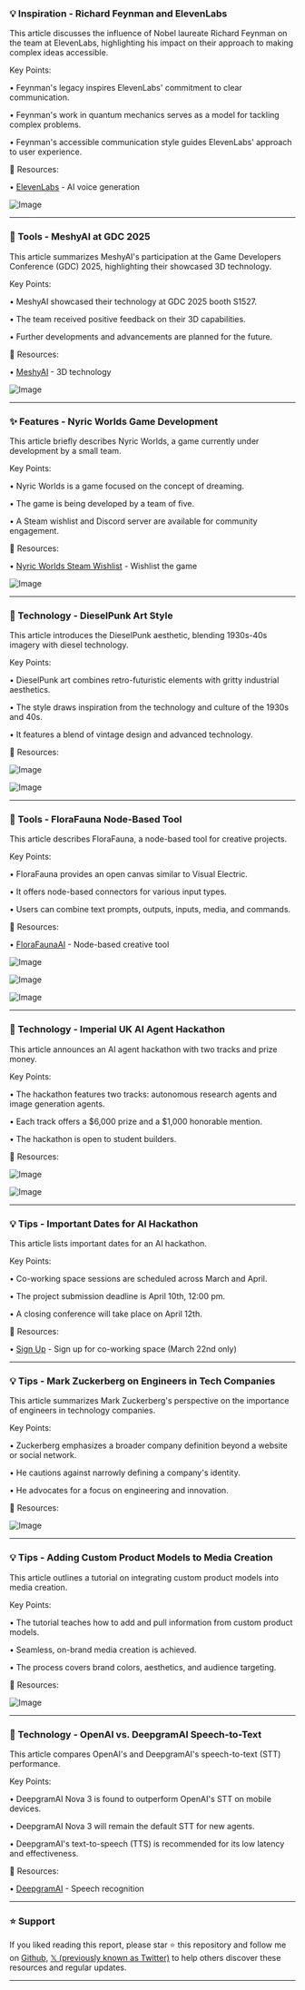 ### 💡 Inspiration - Richard Feynman and ElevenLabs

This article discusses the influence of Nobel laureate Richard Feynman on the team at ElevenLabs, highlighting his impact on their approach to making complex ideas accessible.

Key Points:

• Feynman's legacy inspires ElevenLabs' commitment to clear communication.


• Feynman's work in quantum mechanics serves as a model for tackling complex problems.


•  Feynman's accessible communication style guides ElevenLabs' approach to user experience.


🔗 Resources:

• [ElevenLabs](https://x.com/elevenreader) - AI voice generation


![Image](https://pbs.twimg.com/media/GmvWKM2bAAAGD9D?format=jpg&name=small)


---

### 🚀 Tools - MeshyAI at GDC 2025

This article summarizes MeshyAI's participation at the Game Developers Conference (GDC) 2025, highlighting their showcased 3D technology.

Key Points:

• MeshyAI showcased their technology at GDC 2025 booth S1527.


• The team received positive feedback on their 3D capabilities.


•  Further developments and advancements are planned for the future.


🔗 Resources:

• [MeshyAI](https://x.com/MeshyAI) - 3D technology


![Image](https://pbs.twimg.com/media/GmsVNRzaoAAMH2s?format=jpg&name=small)


---

### ✨ Features - Nyric Worlds Game Development

This article briefly describes Nyric Worlds, a game currently under development by a small team.

Key Points:

• Nyric Worlds is a game focused on the concept of dreaming.


•  The game is being developed by a team of five.


• A Steam wishlist and Discord server are available for community engagement.


🔗 Resources:

• [Nyric Worlds Steam Wishlist](https://cutt.ly/ne0G7jjt) - Wishlist the game


![Image](https://pbs.twimg.com/ext_tw_video_thumb/1903605452056739840/pu/img/guvUXuQ9v0pEyVIH.jpg)


---

### 🤖 Technology - DieselPunk Art Style

This article introduces the DieselPunk aesthetic, blending 1930s-40s imagery with diesel technology.

Key Points:

• DieselPunk art combines retro-futuristic elements with gritty industrial aesthetics.


• The style draws inspiration from the technology and culture of the 1930s and 40s.


•  It features a blend of vintage design and advanced technology.


🔗 Resources:


![Image](https://pbs.twimg.com/media/Gmr07gYWYAAEfFA?format=jpg&name=small)

![Image](https://pbs.twimg.com/media/Gmr07hDbgAAcagC?format=jpg&name=small)


---

### 🚀 Tools - FloraFauna Node-Based Tool

This article describes FloraFauna, a node-based tool for creative projects.

Key Points:

• FloraFauna provides an open canvas similar to Visual Electric.


• It offers node-based connectors for various input types.


• Users can combine text prompts, outputs, inputs, media, and commands.


🔗 Resources:

• [FloraFaunaAI](https://x.com/florafaunaai) - Node-based creative tool


![Image](https://pbs.twimg.com/media/GmpJoTabgAArNtM?format=jpg&name=900x900)

![Image](https://pbs.twimg.com/media/GmpJoTVaoAAZt_d?format=jpg&name=360x360)

![Image](https://pbs.twimg.com/media/GmpJoTVaAAAL4Pn?format=jpg&name=360x360)


---

### 🤖 Technology - Imperial UK AI Agent Hackathon

This article announces an AI agent hackathon with two tracks and prize money.

Key Points:

• The hackathon features two tracks: autonomous research agents and image generation agents.


• Each track offers a $6,000 prize and a $1,000 honorable mention.


•  The hackathon is open to student builders.


🔗 Resources:


![Image](https://pbs.twimg.com/ext_tw_video_thumb/1899621989041524737/pu/img/0kKLXmFHSj08Ce6V.jpg)

![Image](https://pbs.twimg.com/media/GlzQKT2XwAAp5FG?format=jpg&name=small)


---

### 💡 Tips - Important Dates for AI Hackathon

This article lists important dates for an AI hackathon.

Key Points:

• Co-working space sessions are scheduled across March and April.


• The project submission deadline is April 10th, 12:00 pm.


• A closing conference will take place on April 12th.


🔗 Resources:

• [Sign Up](https://lu.ma/y0bj8lt1) - Sign up for co-working space (March 22nd only)


---

### 💡 Tips - Mark Zuckerberg on Engineers in Tech Companies

This article summarizes Mark Zuckerberg's perspective on the importance of engineers in technology companies.


Key Points:

• Zuckerberg emphasizes a broader company definition beyond a website or social network.


• He cautions against narrowly defining a company's identity.


• He advocates for a focus on engineering and innovation.


🔗 Resources:


![Image](https://pbs.twimg.com/ext_tw_video_thumb/1903095673962237957/pu/img/KSTt2H_EO_yx_sv4.jpg)


---

### 💡 Tips - Adding Custom Product Models to Media Creation

This article outlines a tutorial on integrating custom product models into media creation.

Key Points:

• The tutorial teaches how to add and pull information from custom product models.


• Seamless, on-brand media creation is achieved.


•  The process covers brand colors, aesthetics, and audience targeting.



🔗 Resources:


![Image](https://pbs.twimg.com/ext_tw_video_thumb/1902897173219643392/pu/img/rUX1Fapfx9GXna-f.jpg)


---

### 🤖 Technology - OpenAI vs. DeepgramAI Speech-to-Text

This article compares OpenAI's and DeepgramAI's speech-to-text (STT) performance.

Key Points:

• DeepgramAI Nova 3 is found to outperform OpenAI's STT on mobile devices.


• DeepgramAI Nova 3 will remain the default STT for new agents.


•  DeepgramAI's text-to-speech (TTS) is recommended for its low latency and effectiveness.



🔗 Resources:

• [DeepgramAI](https://x.com/DeepgramAI) - Speech recognition


---

### ⭐️ Support

If you liked reading this report, please star ⭐️ this repository and follow me on [Github](https://github.com/Drix10), [𝕏 (previously known as Twitter)](https://x.com/DRIX_10_) to help others discover these resources and regular updates.

---